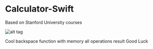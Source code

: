 # Calculator-Swift
Based on Stanford University courses


![alt tag](http://s008.radikal.ru/i304/1606/3d/b8e151e2146d.png)

Cool backspace function with memory all operations result
Good Luck
